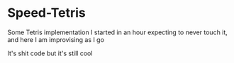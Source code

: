 # Speed-Tetris

Some Tetris implementation I started in an hour expecting to never touch it, and here I am improvising as I go

It's shit code but it's still cool
